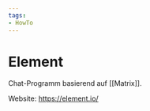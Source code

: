 ```yaml
---
tags:
- HowTo
---
```

# Element

Chat-Programm basierend auf [[Matrix]].

Website: <https://element.io/>
